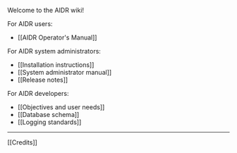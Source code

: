 Welcome to the AIDR wiki!

For AIDR users:

* [[AIDR Operator's Manual]]

For AIDR system administrators:

* [[Installation instructions]]
* [[System administrator manual]]
* [[Release notes]]

For AIDR developers:

* [[Objectives and user needs]]
* [[Database schema]]
* [[Logging standards]]

***

[[Credits]]




